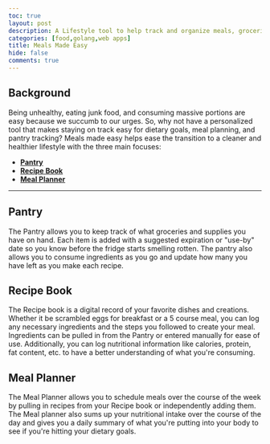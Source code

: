 ```yaml
---
toc: true
layout: post
description: A Lifestyle tool to help track and organize meals, groceries, and recipes.
categories: [food,golang,web apps]
title: Meals Made Easy
hide: false
comments: true
---
```


## Background

Being unhealthy, eating junk food, and consuming massive portions are easy because we succumb to our urges. So, why not have a personalized tool that makes staying on track easy for dietary goals, meal planning, and pantry tracking? Meals made easy helps ease the transition to a cleaner and healthier lifestyle with the three main focuses:
- [**Pantry**](#pantry)
- [**Recipe Book**](#recipe-book)
- [**Meal Planner**](#meal-planner)

---

## Pantry

The Pantry allows you to keep track of what groceries and supplies you have on hand. Each item is added with a suggested expiration or "use-by" date so you know before the fridge starts smelling rotten. The pantry also allows you to consume ingredients as you go and update how many you have left as you make each recipe. 

## Recipe Book

The Recipe book is a digital record of your favorite dishes and creations. Whether it be scrambled eggs for breakfast or a 5 course meal, you can log any necessary ingredients and the steps you followed to create your meal. Ingredients can be pulled in from the Pantry or entered manually for ease of use. Additionally, you can log nutritional information like calories, protein, fat content, etc. to have a better understanding of what you're consuming.

## Meal Planner

The Meal Planner allows you to schedule meals over the course of the week by pulling in recipes from your Recipe book or independently adding them. The Meal planner also sums up your nutritional intake over the course of the day and gives you a daily summary of what you're putting into your body to see if you're hitting your dietary goals.



